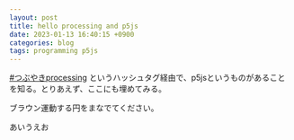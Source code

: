 ```yaml
---
layout: post
title: hello processing and p5js
date: 2023-01-13 16:40:15 +0900
categories: blog
tags: programming p5js
---
```


[#つぶやきprocessing](https://twitter.com/search?q=%E3%81%A4%E3%81%B6%E3%82%84%E3%81%8Dprocessing&src=typed_query)
というハッシュタグ経由で、p5jsというものがあることを知る。とりあえず、ここにも埋めてみる。

ブラウン運動する円をまなでてください。

<script src="https://cdn.jsdelivr.net/npm/p5@1.5.0/lib/p5.js"></script>
<script>

 let bug;

 function setup() {
     createCanvas(300, 300);
     bug = new Jitter();
 }

 function draw() {
     background(50, 89, 100);
     bug.move();
     bug.display();
 }

 // Jitter class
 class Jitter {
     constructor() {
         this.x = width / 2;
         this.y = height / 2;
         this.diameter = 10
         this.speed = 3;
     }

     move() {
         this.x += random(-this.speed, this.speed);
         this.y += random(-this.speed, this.speed);
     }

     display() {
         ellipse(this.x, this.y, this.diameter, this.diameter);
     }
 }

</script>

<div id="aiueo">あいうえお</div>
